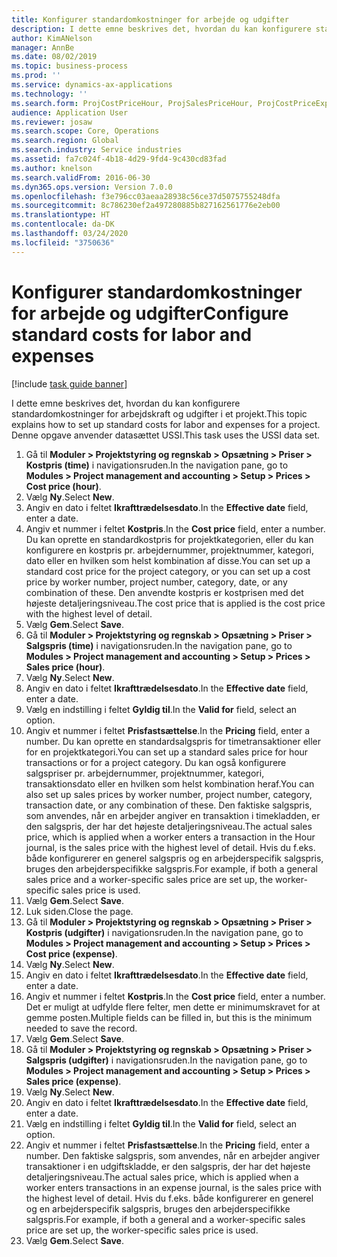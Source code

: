 ```yaml
---
title: Konfigurer standardomkostninger for arbejde og udgifter
description: I dette emne beskrives det, hvordan du kan konfigurere standardomkostninger for arbejdskraft og udgifter i et projekt.
author: KimANelson
manager: AnnBe
ms.date: 08/02/2019
ms.topic: business-process
ms.prod: ''
ms.service: dynamics-ax-applications
ms.technology: ''
ms.search.form: ProjCostPriceHour, ProjSalesPriceHour, ProjCostPriceExpense, ProjSalesPriceCost
audience: Application User
ms.reviewer: josaw
ms.search.scope: Core, Operations
ms.search.region: Global
ms.search.industry: Service industries
ms.assetid: fa7c024f-4b18-4d29-9fd4-9c430cd83fad
ms.author: knelson
ms.search.validFrom: 2016-06-30
ms.dyn365.ops.version: Version 7.0.0
ms.openlocfilehash: f3e796cc03aeaa28938c56ce37d5075755248dfa
ms.sourcegitcommit: 8c786230ef2a497280885b827162561776e2eb00
ms.translationtype: HT
ms.contentlocale: da-DK
ms.lasthandoff: 03/24/2020
ms.locfileid: "3750636"
---
```

# <a name="configure-standard-costs-for-labor-and-expenses"></a><span data-ttu-id="6c43d-103">Konfigurer standardomkostninger for arbejde og udgifter</span><span class="sxs-lookup"><span data-stu-id="6c43d-103">Configure standard costs for labor and expenses</span></span>

[!include [task guide banner](../../includes/task-guide-banner.md)]

<span data-ttu-id="6c43d-104">I dette emne beskrives det, hvordan du kan konfigurere standardomkostninger for arbejdskraft og udgifter i et projekt.</span><span class="sxs-lookup"><span data-stu-id="6c43d-104">This topic explains how to set up standard costs for labor and expenses for a project.</span></span> <span data-ttu-id="6c43d-105">Denne opgave anvender datasættet USSI.</span><span class="sxs-lookup"><span data-stu-id="6c43d-105">This task uses the USSI data set.</span></span>

1. <span data-ttu-id="6c43d-106">Gå til **Moduler > Projektstyring og regnskab > Opsætning > Priser > Kostpris (time)** i navigationsruden.</span><span class="sxs-lookup"><span data-stu-id="6c43d-106">In the navigation pane, go to **Modules > Project management and accounting > Setup > Prices > Cost price (hour)**.</span></span>
2. <span data-ttu-id="6c43d-107">Vælg **Ny**.</span><span class="sxs-lookup"><span data-stu-id="6c43d-107">Select **New**.</span></span>
3. <span data-ttu-id="6c43d-108">Angiv en dato i feltet **Ikrafttrædelsesdato**.</span><span class="sxs-lookup"><span data-stu-id="6c43d-108">In the **Effective date** field, enter a date.</span></span>
4. <span data-ttu-id="6c43d-109">Angiv et nummer i feltet **Kostpris**.</span><span class="sxs-lookup"><span data-stu-id="6c43d-109">In the **Cost price** field, enter a number.</span></span> <span data-ttu-id="6c43d-110">Du kan oprette en standardkostpris for projektkategorien, eller du kan konfigurere en kostpris pr. arbejdernummer, projektnummer, kategori, dato eller en hvilken som helst kombination af disse.</span><span class="sxs-lookup"><span data-stu-id="6c43d-110">You can set up a standard cost price for the project category, or you can set up a cost price by worker number, project number, category, date, or any combination of these.</span></span> <span data-ttu-id="6c43d-111">Den anvendte kostpris er kostprisen med det højeste detaljeringsniveau.</span><span class="sxs-lookup"><span data-stu-id="6c43d-111">The cost price that is applied is the cost price with the highest level of detail.</span></span>  
5. <span data-ttu-id="6c43d-112">Vælg **Gem**.</span><span class="sxs-lookup"><span data-stu-id="6c43d-112">Select **Save**.</span></span>
6. <span data-ttu-id="6c43d-113">Gå til **Moduler > Projektstyring og regnskab > Opsætning > Priser > Salgspris (time)** i navigationsruden.</span><span class="sxs-lookup"><span data-stu-id="6c43d-113">In the navigation pane, go to **Modules > Project management and accounting > Setup > Prices > Sales price (hour)**.</span></span>
7. <span data-ttu-id="6c43d-114">Vælg **Ny**.</span><span class="sxs-lookup"><span data-stu-id="6c43d-114">Select **New**.</span></span>
8. <span data-ttu-id="6c43d-115">Angiv en dato i feltet **Ikrafttrædelsesdato**.</span><span class="sxs-lookup"><span data-stu-id="6c43d-115">In the **Effective date** field, enter a date.</span></span>
9. <span data-ttu-id="6c43d-116">Vælg en indstilling i feltet **Gyldig til**.</span><span class="sxs-lookup"><span data-stu-id="6c43d-116">In the **Valid for** field, select an option.</span></span>
10. <span data-ttu-id="6c43d-117">Angiv et nummer i feltet **Prisfastsættelse**.</span><span class="sxs-lookup"><span data-stu-id="6c43d-117">In the **Pricing** field, enter a number.</span></span> <span data-ttu-id="6c43d-118">Du kan oprette en standardsalgspris for timetransaktioner eller for en projektkategori.</span><span class="sxs-lookup"><span data-stu-id="6c43d-118">You can set up a standard sales price for hour transactions or for a project category.</span></span> <span data-ttu-id="6c43d-119">Du kan også konfigurere salgspriser pr. arbejdernummer, projektnummer, kategori, transaktionsdato eller en hvilken som helst kombination heraf.</span><span class="sxs-lookup"><span data-stu-id="6c43d-119">You can also set up sales prices by worker number, project number, category, transaction date, or any combination of these.</span></span> <span data-ttu-id="6c43d-120">Den faktiske salgspris, som anvendes, når en arbejder angiver en transaktion i timekladden, er den salgspris, der har det højeste detaljeringsniveau.</span><span class="sxs-lookup"><span data-stu-id="6c43d-120">The actual sales price, which is applied when a worker enters a transaction in the Hour journal, is the sales price with the highest level of detail.</span></span> <span data-ttu-id="6c43d-121">Hvis du f.eks. både konfigurerer en generel salgspris og en arbejderspecifik salgspris, bruges den arbejderspecifikke salgspris.</span><span class="sxs-lookup"><span data-stu-id="6c43d-121">For example, if both a general sales price and a worker-specific sales price are set up, the worker-specific sales price is used.</span></span>  
11. <span data-ttu-id="6c43d-122">Vælg **Gem**.</span><span class="sxs-lookup"><span data-stu-id="6c43d-122">Select **Save**.</span></span>
12. <span data-ttu-id="6c43d-123">Luk siden.</span><span class="sxs-lookup"><span data-stu-id="6c43d-123">Close the page.</span></span>
13. <span data-ttu-id="6c43d-124">Gå til **Moduler > Projektstyring og regnskab > Opsætning > Priser > Kostpris (udgifter)** i navigationsruden.</span><span class="sxs-lookup"><span data-stu-id="6c43d-124">In the navigation pane, go to **Modules > Project management and accounting > Setup > Prices > Cost price (expense)**.</span></span>
14. <span data-ttu-id="6c43d-125">Vælg **Ny**.</span><span class="sxs-lookup"><span data-stu-id="6c43d-125">Select **New**.</span></span>
15. <span data-ttu-id="6c43d-126">Angiv en dato i feltet **Ikrafttrædelsesdato**.</span><span class="sxs-lookup"><span data-stu-id="6c43d-126">In the **Effective date** field, enter a date.</span></span>
16. <span data-ttu-id="6c43d-127">Angiv et nummer i feltet **Kostpris**.</span><span class="sxs-lookup"><span data-stu-id="6c43d-127">In the **Cost price** field, enter a number.</span></span> <span data-ttu-id="6c43d-128">Det er muligt at udfylde flere felter, men dette er minimumskravet for at gemme posten.</span><span class="sxs-lookup"><span data-stu-id="6c43d-128">Multiple fields can be filled in, but this is the minimum needed to save the record.</span></span>  
17. <span data-ttu-id="6c43d-129">Vælg **Gem**.</span><span class="sxs-lookup"><span data-stu-id="6c43d-129">Select **Save**.</span></span>
18. <span data-ttu-id="6c43d-130">Gå til **Moduler > Projektstyring og regnskab > Opsætning > Priser > Salgspris (udgifter)** i navigationsruden.</span><span class="sxs-lookup"><span data-stu-id="6c43d-130">In the navigation pane, go to **Modules > Project management and accounting > Setup > Prices > Sales price (expense)**.</span></span>
19. <span data-ttu-id="6c43d-131">Vælg **Ny**.</span><span class="sxs-lookup"><span data-stu-id="6c43d-131">Select **New**.</span></span>
20. <span data-ttu-id="6c43d-132">Angiv en dato i feltet **Ikrafttrædelsesdato**.</span><span class="sxs-lookup"><span data-stu-id="6c43d-132">In the **Effective date** field, enter a date.</span></span>
21. <span data-ttu-id="6c43d-133">Vælg en indstilling i feltet **Gyldig til**.</span><span class="sxs-lookup"><span data-stu-id="6c43d-133">In the **Valid for** field, select an option.</span></span>
22. <span data-ttu-id="6c43d-134">Angiv et nummer i feltet **Prisfastsættelse**.</span><span class="sxs-lookup"><span data-stu-id="6c43d-134">In the **Pricing** field, enter a number.</span></span> <span data-ttu-id="6c43d-135">Den faktiske salgspris, som anvendes, når en arbejder angiver transaktioner i en udgiftskladde, er den salgspris, der har det højeste detaljeringsniveau.</span><span class="sxs-lookup"><span data-stu-id="6c43d-135">The actual sales price, which is applied when a worker enters transactions in an expense journal, is the sales price with the highest level of detail.</span></span> <span data-ttu-id="6c43d-136">Hvis du f.eks. både konfigurerer en generel og en arbejderspecifik salgspris, bruges den arbejderspecifikke salgspris.</span><span class="sxs-lookup"><span data-stu-id="6c43d-136">For example, if both a general and a worker-specific sales price are set up, the worker-specific sales price is used.</span></span>  
23. <span data-ttu-id="6c43d-137">Vælg **Gem**.</span><span class="sxs-lookup"><span data-stu-id="6c43d-137">Select **Save**.</span></span>

